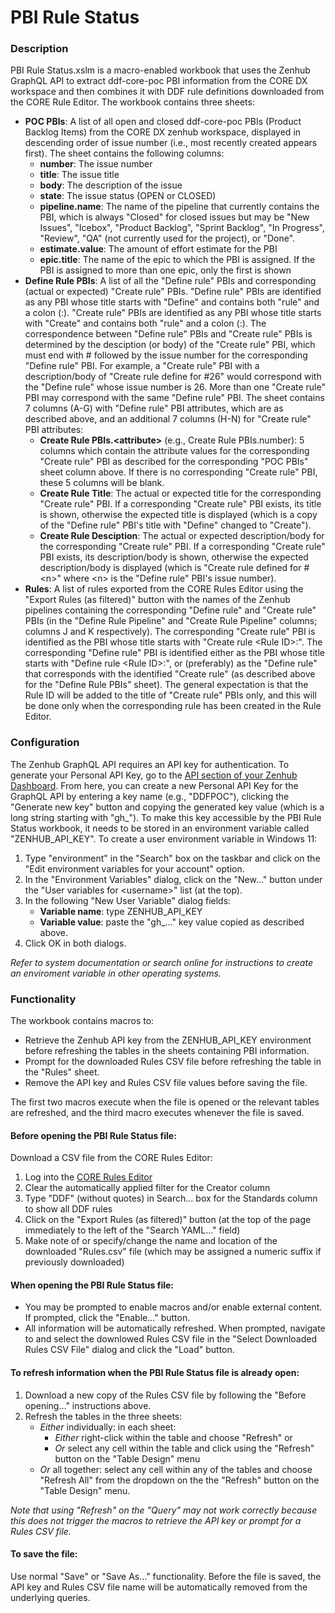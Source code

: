 # PBI Rule Status

### Description

PBI Rule Status.xslm is a macro-enabled workbook that uses the Zenhub GraphQL API to extract ddf-core-poc PBI information from the CORE DX workspace and then combines it with DDF rule definitions downloaded from the CORE Rule Editor.  The workbook contains three sheets:

- **POC PBIs**: A list of all open and closed ddf-core-poc PBIs (Product Backlog Items) from the CORE DX zenhub workspace, displayed in descending order of issue number (i.e., most recently created appears first).  The sheet contains the following columns:
    - **number**: The issue number
    - **title**: The issue title
    - **body**: The description of the issue
    - **state**: The issue status (OPEN or CLOSED)
    - **pipeline.name**: The name of the pipeline that currently contains the PBI, which is always "Closed" for closed issues but may be "New Issues", "Icebox", "Product Backlog", "Sprint Backlog", "In Progress", "Review", "QA" (not currently used for the project), or "Done".
    - **estimate.value**: The amount of effort estimate for the PBI
    - **epic.title**: The name of the epic to which the PBI is assigned. If the PBI is assigned to more than one epic, only the first is shown
- **Define Rule PBIs**: A list of all the "Define rule" PBIs and corresponding (actual or expected) "Create rule" PBIs.  "Define rule" PBIs are identified as any PBI whose title starts with "Define" and contains both "rule" and a colon (:). "Create rule" PBIs are identified as any PBI whose title starts with "Create" and contains both "rule" and a colon (:). The correspondence between "Define rule" PBIs and "Create rule" PBIs is determined by the desciption (or body) of the "Create rule" PBI, which must end with # followed by the issue number for the corresponding "Define rule" PBI.  For example, a "Create rule" PBI with a description/body of "Create rule define for #26" would correspond with the "Define rule" whose issue number is 26.  More than one "Create rule" PBI may correspond with the same "Define rule" PBI.  The sheet contains 7 columns (A-G) with "Define rule" PBI attributes, which are as described above, and an additional 7 columns (H-N) for "Create rule" PBI attributes:
    - **Create Rule PBIs.\<attribute\>** (e.g., Create Rule PBIs.number): 5 columns which contain the attribute values for the corresponding "Create rule" PBI as described for the corresponding "POC PBIs" sheet column above.  If there is no corresponding "Create rule" PBI, these 5 columns will be blank.
    - **Create Rule Title**: The actual or expected title for the corresponding "Create rule" PBI. If a corresponding "Create rule" PBI exists, its title is shown, otherwise the expected title is displayed (which is a copy of the "Define rule" PBI's title with "Define" changed to "Create").
    - **Create Rule Desciption**: The actual or expected description/body for the corresponding "Create rule" PBI. If a corresponding "Create rule" PBI exists, its description/body is shown, otherwise the expected description/body is displayed (which is "Create rule defined for \#\<n\>" where \<n\> is the "Define rule" PBI's issue number).
- **Rules**: A list of rules exported from the CORE Rules Editor using the "Export Rules (as filtered)" button with the names of the Zenhub pipelines containing the corresponding "Define rule" and "Create rule" PBIs (in the "Define Rule Pipeline" and "Create Rule Pipeline" columns; columns J and K respectively).  The corresponding "Create rule" PBI is identified as the PBI whose title starts with "Create rule \<Rule ID\>:".  The corresponding "Define rule" PBI is identified either as the PBI whose title starts with "Define rule \<Rule ID\>:", or (preferably) as the "Define rule" that corresponds with the identified "Create rule" (as described above for the "Define Rule PBIs" sheet).  The general expectation is that the Rule ID will be added to the title of "Create rule" PBIs only, and this will be done only when the corresponding rule has been created in the Rule Editor.

### Configuration

The Zenhub GraphQL API requires an API key for authentication. To generate your Personal API Key, go to the [API section of your Zenhub Dashboard](https://app.zenhub.com/settings/tokens). From here, you can create a new Personal API Key for the GraphQL API by entering a key name (e.g., "DDFPOC"), clicking the "Generate new key" button and copying the generated key value (which is a long string starting with "gh_").  To make this key accessible by the PBI Rule Status workbook, it needs to be stored in an environment variable called "ZENHUB_API_KEY".  To create a user environment variable in Windows 11:
1. Type "environment" in the "Search" box on the taskbar and click on the "Edit environment variables for your account" option.
2. In the "Environment Variables" dialog, click on the "New..." button under the "User variables for \<username\>" list (at the top).
3. In the following "New User Variable" dialog fields:
   - **Variable name**: type ZENHUB_API_KEY
   - **Variable value**: paste the "gh_..." key value copied as described above.
4. Click OK in both dialogs.

*Refer to system documentation or search online for instructions to create an enviroment variable in other operating systems.*

### Functionality

The workbook contains macros to:
- Retrieve the Zenhub API key from the ZENHUB_API_KEY environment before refreshing the tables in the sheets containing PBI information.
- Prompt for the downloaded Rules CSV file before refreshing the table in the "Rules" sheet.
- Remove the API key and Rules CSV file values before saving the file.

The first two macros execute when the file is opened or the relevant tables are refreshed, and the third macro executes whenever the file is saved.

#### Before opening the PBI Rule Status file:

Download a CSV file from the CORE Rules Editor:
1. Log into the [CORE Rules Editor](https://rule-editor.cdisc.org/)
2. Clear the automatically applied filter for the Creator column
3. Type "DDF" (without quotes) in Search... box for the Standards column to show all DDF rules
4. Click on the "Export Rules (as filtered)" button (at the top of the page immediately to the left of the "Search YAML..." field)
5. Make note of or specify/change the name and location of the downloaded "Rules.csv" file (which may be assigned a numeric suffix if previously downloaded)

#### When opening the PBI Rule Status file:

- You may be prompted to enable macros and/or enable external content.  If prompted, click the "Enable..." button.
- All information will be automatically refreshed.  When prompted, navigate to and select the downlowed Rules CSV file in the "Select Downloaded Rules CSV File" dialog and click the "Load" button.

#### To refresh information when the PBI Rule Status file is already open:

1. Download a new copy of the Rules CSV file by following the "Before opening..." instructions above.
2. Refresh the tables in the three sheets:
   - *Either* individually: in each sheet:
       -  *Either* right-click within the table and choose "Refresh" or
       -  *Or* select any cell within the table and click using the "Refresh" button on the "Table Design" menu
    -  *Or* all together: select any cell within any of the tables and choose "Refresh All" from the dropdown on the the "Refresh" button on the "Table Design" menu.
  
*Note that using "Refresh" on the "Query" may not work correctly because this does not trigger the macros to retrieve the API key or prompt for a Rules CSV file.*

#### To save the file:

Use normal "Save" or "Save As..." functionality.  Before the file is saved, the API key and Rules CSV file name will be automatically removed from the underlying queries.


